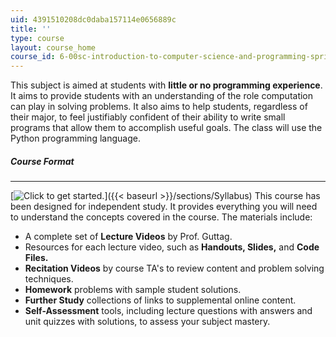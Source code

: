 ```yaml
---
uid: 4391510208dc0daba157114e0656889c
title: ''
type: course
layout: course_home
course_id: 6-00sc-introduction-to-computer-science-and-programming-spring-2011
---
```

This subject is aimed at students with **little or no programming experience**. It aims to provide students with an understanding of the role computation can play in solving problems. It also aims to help students, regardless of their major, to feel justifiably confident of their ability to write small programs that allow them to accomplish useful goals. The class will use the Python programming language.
##### Course Format

* * *

[![Click to get started.](/images/button_start.png)]({{< baseurl >}}/sections/Syllabus) This course has been designed for independent study. It provides everything you will need to understand the concepts covered in the course. The materials include:

*   A complete set of **Lecture Videos** by Prof. Guttag.
*   Resources for each lecture video, such as **Handouts, Slides,** and **Code Files.**
*   **Recitation Videos** by course TA's to review content and problem solving techniques.
*   **Homework** problems with sample student solutions.
*   **Further Study** collections of links to supplemental online content.
*   **Self-Assessment** tools, including lecture questions with answers and unit quizzes with solutions, to assess your subject mastery.